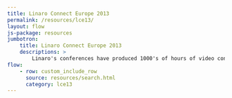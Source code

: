 ```yaml
---
title: Linaro Connect Europe 2013
permalink: /resources/lce13/
layout: flow
js-package: resources
jumbotron:
    title: Linaro Connect Europe 2013
    descriptions: >
        Linaro's conferences have produced 1000's of hours of video content. You can find it all here!
flow:
    - row: custom_include_row
      source: resources/search.html
      category: lce13
---
```

